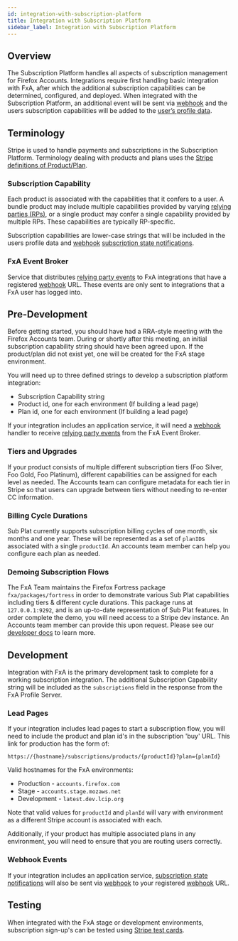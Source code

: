 ```yaml
---
id: integration-with-subscription-platform
title: Integration with Subscription Platform
sidebar_label: Integration with Subscription Platform
---
```


## Overview

The Subscription Platform handles all aspects of subscription management for Firefox Accounts. Integrations require first handling basic integration with FxA, after which the additional subscription capabilities can be determined, configured, and deployed. When integrated with the Subscription Platform, an additional event will be sent via [webhook][webhook] and the users subscription capabilities will be added to the [user’s profile data][profile-data].

## Terminology

Stripe is used to handle payments and subscriptions in the Subscription Platform. Terminology dealing with products and plans uses the [Stripe definitions of Product/Plan](https://stripe.com/docs/billing/subscriptions/products-and-plans).

### Subscription Capability

Each product is associated with the capabilities that it confers to a user. A bundle product may include multiple capabilities provided by varying [relying parties (RPs)][relying-party], or a single product may confer a single capability provided by multiple RPs. These capabilities are typically RP-specific.

Subscription capabilities are lower-case strings that will be included in the users profile data and  [webhook] [subscription state notifications].

### FxA Event Broker

Service that distributes [relying party events] to FxA integrations that have a registered [webhook] URL. These events are only sent to integrations that a FxA user has logged into.

## Pre-Development

Before getting started, you should have had a RRA-style meeting with the Firefox Accounts team. During or shortly after this meeting, an initial subscription capability string should have been agreed upon. If the product/plan did not exist yet, one will be created for the FxA stage environment.

You will need up to three defined strings to develop a subscription platform integration:

- Subscription Capability string
- Product id, one for each environment (If building a lead page)
- Plan id, one for each environment (If building a lead page)

If your integration includes an application service, it will need a [webhook] handler to receive [relying party events] from the FxA Event Broker.

### Tiers and Upgrades

If your product consists of multiple different subscription tiers (Foo Silver, Foo Gold, Foo Platinum), different capabilities can be assigned for each level as needed. The Accounts team can configure metadata for each tier in Stripe so that users can upgrade between tiers without needing to re-enter CC information.

### Billing Cycle Durations

Sub Plat currently supports subscription billing cycles of one month, six months and one year. These will be represented as a set of `planID`s associated with a single `productId`. An accounts team member can help you configure each plan as needed.

### Demoing Subscription Flows

The FxA Team maintains the Firefox Fortress package `fxa/packages/fortress` in order to demonstrate various Sub Plat capabilities including tiers & different cycle durations. This package runs at `127.0.0.1:9292`, and is an up-to-date representation of Sub Plat features. In order complete the demo, you will need access to a Stripe dev instance. An Accounts team member can provide this upon request. Please see our [developer docs][config] to learn more.

## Development

Integration with FxA is the primary development task to complete for a working subscription integration. The additional Subscription Capability string will be included as the `subscriptions` field in the response from the FxA Profile Server.

### Lead Pages

If your integration includes lead pages to start a subscription flow, you will need to include the product and plan id's in the subscription 'buy' URL. This link for production has the form of:

```
https://{hostname}/subscriptions/products/{productId}?plan={planId}
```

Valid hostnames for the FxA environments:

- Production - `accounts.firefox.com`
- Stage - `accounts.stage.mozaws.net`
- Development - `latest.dev.lcip.org`

Note that valid values for `productId` and `planId` will vary with environment as a different Stripe account is associated with each.

Additionally, if your product has multiple associated plans in any environment, you will need to ensure that you are routing users correctly.

### Webhook Events

If your integration includes an application service, [subscription state notifications] will also be sent via [webhook] to your registered [webhook] URL.

## Testing

When integrated with the FxA stage or development environments, subscription sign-up's can be tested using [Stripe test cards](https://stripe.com/docs/testing#cards).

[relying party events]: https://github.com/mozilla/fxa/tree/main/packages/fxa-event-broker#relying-party-event-format
[subscription state notifications]: https://github.com/mozilla/fxa/tree/main/packages/fxa-event-broker#subscription-state-change
[relying-party]: https://en.wikipedia.org/wiki/Relying_party
[webhook]: https://en.wikipedia.org/wiki/Webhook
[profile-data]: https://mozilla.github.io/application-services/docs/accounts/faq.html#what-information-does-firefox-accounts-store-about-the-user
[config]: /ecosystem-platform/docs/fxa-engineering/fxa-sub-platform#configuration
